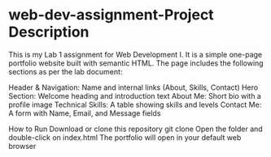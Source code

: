 # web-dev-assignment-Project Description
This is my Lab 1 assignment for Web Development I.
It is a simple one-page portfolio website built with semantic HTML. 
The page includes the following sections as per the lab document:

Header & Navigation: Name and internal links (About, Skills, Contact)
Hero Section: Welcome heading and introduction text
About Me: Short bio with a profile image
Technical Skills: A table showing skills and levels
Contact Me: A form with Name, Email, and Message fields

How to Run
Download or clone this repository
git clone 
Open the folder and double-click on index.html The portfolio will open in your default web browser
